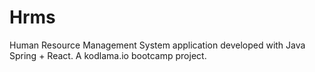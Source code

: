 # Hrms
Human Resource Management System application developed with Java Spring + React. A kodlama.io bootcamp project.
